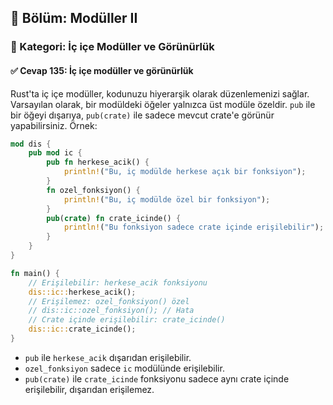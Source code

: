 ## 📘 Bölüm: Modüller II  
### 🔹 Kategori: İç içe Modüller ve Görünürlük  
#### ✅ Cevap 135: İç içe modüller ve görünürlük

Rust'ta iç içe modüller, kodunuzu hiyerarşik olarak düzenlemenizi sağlar. Varsayılan olarak, bir modüldeki öğeler yalnızca üst modüle özeldir. `pub` ile bir öğeyi dışarıya, `pub(crate)` ile sadece mevcut crate'e görünür yapabilirsiniz. Örnek:

```rust
mod dis {
    pub mod ic {
        pub fn herkese_acik() {
            println!("Bu, iç modülde herkese açık bir fonksiyon");
        }
        fn ozel_fonksiyon() {
            println!("Bu, iç modülde özel bir fonksiyon");
        }
        pub(crate) fn crate_icinde() {
            println!("Bu fonksiyon sadece crate içinde erişilebilir");
        }
    }
}

fn main() {
    // Erişilebilir: herkese_acik fonksiyonu
    dis::ic::herkese_acik();
    // Erişilemez: ozel_fonksiyon() özel
    // dis::ic::ozel_fonksiyon(); // Hata
    // Crate içinde erişilebilir: crate_icinde()
    dis::ic::crate_icinde();
}
```

- `pub` ile `herkese_acik` dışarıdan erişilebilir.
- `ozel_fonksiyon` sadece `ic` modülünde erişilebilir.
- `pub(crate)` ile `crate_icinde` fonksiyonu sadece aynı crate içinde erişilebilir, dışarıdan erişilemez.
